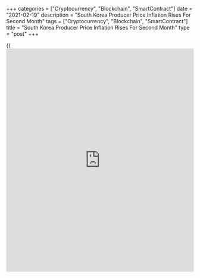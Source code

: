 +++
categories = ["Cryptocurrency", "Blockchain", "SmartContract"]
date = "2021-02-19"
description = "South Korea Producer Price Inflation Rises For Second Month"
tags = ["Cryptocurrency", "Blockchain", "SmartContract"]
title = "South Korea Producer Price Inflation Rises For Second Month"
type = "post"
+++

{{<iframe id="large-banner" src="https://www.bounty.group/#slide=7.0" width="100%" height="600" scrolling="no" style="border: 0px solid rgb(216, 221, 230); border-radius: 3px;">}}

South Korea's producer price inflation rose for the second straight
month in January, data published by Bank of Korea showed on Friday.

Producer prices increased 0.8 percent year-on-year in January, following
a 0.2 percent rise in December.

Prices for agricultural, forestry and marine products prices increased
12.5 percent and those of services grew 1.6 percent. Prices for
manufacturing products remained unchanged.

Meanwhile, prices for electric power, gas, water and waste declined 5.3
percent.

On a monthly basis, producer prices rose 0.9 percent in January,
following a 0.8 percent increase in the prior month.

For comments and feedback [contact](https://www.playgroundfx.com/contact/): editorial@rtt[news](https://www.letsplayfx.com/blog/forex-news-website/).com

[Economic News][1]

 **What parts of the world are seeing the best (and worst) economic
performances lately? Click[here][2] to check out our [Econ Scorecard][2]
and find out! See up-to-the-moment [ranking](https://www.playgroundfx.com/blog/crypto-exchange-ranking/)s for the best and worst
performers in [GDP][2], [unemployment rate][3], [inflation][4] and much
more.**

   1. www.rtt[news](https://www.letsplayfx.com/blog/forex-news-website/).com/Content/EconomicNews.aspx
   2. www.rtt[news](https://www.letsplayfx.com/blog/forex-news-website/).com/economic-scorecard/world-rank/GDP/highest-performance.aspx
   3. www.rtt[news](https://www.letsplayfx.com/blog/forex-news-website/).com/economic-scorecard/world-rank/unemployment-rate/lowest-performance.aspx
   4. www.rtt[news](https://www.letsplayfx.com/blog/forex-news-website/).com/economic-scorecard/world-rank/CPI/highest-performance.aspx
